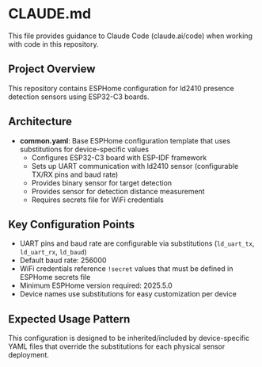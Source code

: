 # CLAUDE.md

This file provides guidance to Claude Code (claude.ai/code) when working with code in this repository.

## Project Overview

This repository contains ESPHome configuration for ld2410 presence detection sensors using ESP32-C3 boards.

## Architecture

- **common.yaml**: Base ESPHome configuration template that uses substitutions for device-specific values
  - Configures ESP32-C3 board with ESP-IDF framework
  - Sets up UART communication with ld2410 sensor (configurable TX/RX pins and baud rate)
  - Provides binary sensor for target detection
  - Provides sensor for detection distance measurement
  - Requires secrets file for WiFi credentials

## Key Configuration Points

- UART pins and baud rate are configurable via substitutions (`ld_uart_tx`, `ld_uart_rx`, `ld_baud`)
- Default baud rate: 256000
- WiFi credentials reference `!secret` values that must be defined in ESPHome secrets file
- Minimum ESPHome version required: 2025.5.0
- Device names use substitutions for easy customization per device

## Expected Usage Pattern

This configuration is designed to be inherited/included by device-specific YAML files that override the substitutions for each physical sensor deployment.
